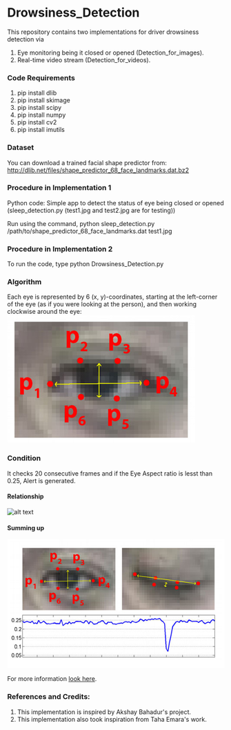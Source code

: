 # Drowsiness_Detection

This repository contains two implementations for driver drowsiness detection via 
1. Eye monitoring being it closed or opened (Detection_for_images).
2. Real-time video stream (Detection_for_videos). 

### Code Requirements
1. pip install dlib
2. pip install skimage
3. pip install scipy
4. pip install numpy
5. pip install cv2
6. pip install imutils

### Dataset
You can download a trained facial shape predictor from: http://dlib.net/files/shape_predictor_68_face_landmarks.dat.bz2

### Procedure in Implementation 1
Python code: Simple app to detect the status of eye being closed or opened (sleep_detection.py (test1.jpg and test2.jpg are for testing))

Run using the command, python sleep_detection.py /path/to/shape_predictor_68_face_landmarks.dat test1.jpg

### Procedure in Implementation 2
To run the code, type python Drowsiness_Detection.py

### Algorithm
Each eye is represented by 6 (x, y)-coordinates, starting at the left-corner of the eye (as if you were looking at the person), and then working clockwise around the eye:
![alt text](https://github.com/Nuclearstar/Drowsiness_Detection/blob/master/Detection_for_videos/eye1.jpg)

### Condition
It checks 20 consecutive frames and if the Eye Aspect ratio is lesst than 0.25, Alert is generated.

#### Relationship
![alt text](https://github.com/Nuclearstar/Drowsiness_Detection/blob/master/Detection_for_videos/eye2.jpg)

#### Summing up
![alt text](https://github.com/Nuclearstar/Drowsiness_Detection/blob/master/Detection_for_videos/eye3.jpg)

For more information [look here](https://www.pyimagesearch.com/2017/05/08/drowsiness-detection-opencv/).

### References and Credits:
1. This implementation is inspired by Akshay Bahadur's project.
2. This implementation also took inspiration from Taha Emara's work.
